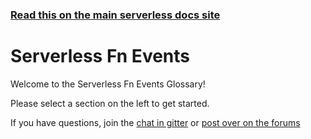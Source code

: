<!--
title: Serverless - Fn - Events
menuText: Fn Events 
layout: Doc
-->

<!-- DOCS-SITE-LINK:START automatically generated  -->
### [Read this on the main serverless docs site](https://www.serverless.com/framework/docs/providers/Fn/events/)
<!-- DOCS-SITE-LINK:END -->

# Serverless Fn Events

Welcome to the Serverless Fn Events Glossary!

Please select a section on the left to get started.

If you have questions, join the [chat in gitter](https://gitter.im/serverless/serverless) or [post over on the forums](http://forum.serverless.com/)

